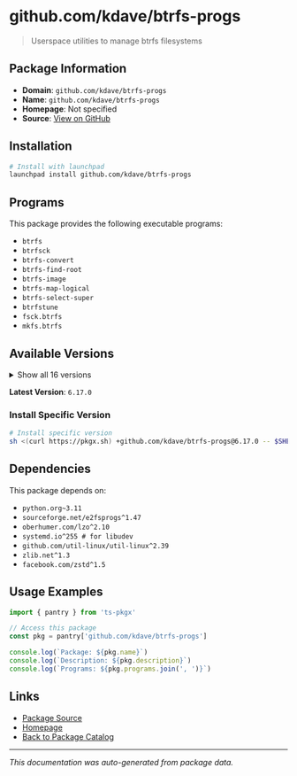 # github.com/kdave/btrfs-progs

> Userspace utilities to manage btrfs filesystems

## Package Information

- **Domain**: `github.com/kdave/btrfs-progs`
- **Name**: `github.com/kdave/btrfs-progs`
- **Homepage**: Not specified
- **Source**: [View on GitHub](https://github.com/pkgxdev/pantry/tree/main/projects/github.com/kdave/btrfs-progs/package.yml)

## Installation

```bash
# Install with launchpad
launchpad install github.com/kdave/btrfs-progs
```

## Programs

This package provides the following executable programs:

- `btrfs`
- `btrfsck`
- `btrfs-convert`
- `btrfs-find-root`
- `btrfs-image`
- `btrfs-map-logical`
- `btrfs-select-super`
- `btrfstune`
- `fsck.btrfs`
- `mkfs.btrfs`

## Available Versions

<details>
<summary>Show all 16 versions</summary>

- `6.17.0`, `6.16.1`, `6.16.0`, `6.15.0`, `6.14.0`
- `6.13.0`, `6.12.0`, `6.11.0`, `6.10.1`, `6.10.0`
- `6.9.2`, `6.9.1`, `6.9.0`, `6.8.1`, `6.8.0`
- `6.7.1`

</details>

**Latest Version**: `6.17.0`

### Install Specific Version

```bash
# Install specific version
sh <(curl https://pkgx.sh) +github.com/kdave/btrfs-progs@6.17.0 -- $SHELL -i
```

## Dependencies

This package depends on:

- `python.org~3.11`
- `sourceforge.net/e2fsprogs^1.47`
- `oberhumer.com/lzo^2.10`
- `systemd.io^255 # for libudev`
- `github.com/util-linux/util-linux^2.39`
- `zlib.net^1.3`
- `facebook.com/zstd^1.5`

## Usage Examples

```typescript
import { pantry } from 'ts-pkgx'

// Access this package
const pkg = pantry['github.com/kdave/btrfs-progs']

console.log(`Package: ${pkg.name}`)
console.log(`Description: ${pkg.description}`)
console.log(`Programs: ${pkg.programs.join(', ')}`)
```

## Links

- [Package Source](https://github.com/pkgxdev/pantry/tree/main/projects/github.com/kdave/btrfs-progs/package.yml)
- [Homepage](#)
- [Back to Package Catalog](../../../package-catalog.md)

---

*This documentation was auto-generated from package data.*
